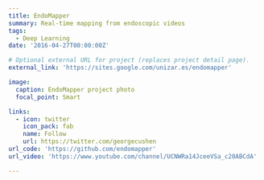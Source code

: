 ```yaml
---
title: EndoMapper
summary: Real-time mapping from endoscopic videos
tags:
  - Deep Learning
date: '2016-04-27T00:00:00Z'

# Optional external URL for project (replaces project detail page).
external_link: 'https://sites.google.com/unizar.es/endomapper'

image:
  caption: EndoMapper project photo
  focal_point: Smart

links:
  - icon: twitter
    icon_pack: fab
    name: Follow
    url: https://twitter.com/georgecushen
url_code: 'https://github.com/endomapper'
url_video: 'https://www.youtube.com/channel/UCNWRa14JceeVSa_c20ABCdA'

---
```


